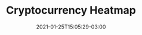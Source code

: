 ---
title: "Cryptocurrency Heatmap"
date: 2021-01-25T15:05:29-03:00
slug: "crypto-heatmap"
description: "Cryptocurrency Heatmap from Quantify Crypto"
keywords: ["quantifycrypto", "crypto", "cryptocurrency", "bitcoin"]
draft: false
tags: ["crypto"]
math: false
toc: true
---